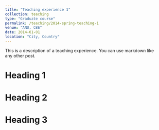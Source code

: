 ```yaml
---
title: "Teaching experience 1"
collection: teaching
type: "Graduate course"
permalink: /teaching/2014-spring-teaching-1
venue: "ANU, CBE"
date: 2014-01-01
location: "City, Country"
---
```


This is a description of a teaching experience. You can use markdown like any other post.

Heading 1
======

Heading 2
======

Heading 3
======
